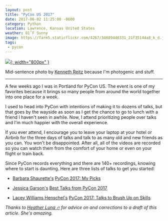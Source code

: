 ```yaml
---
layout: post
title: "PyCon US 2017"
date: 2017-06-02 11:25:00 -0600
category: Python
location: Lawrence, Kansas United States
weather: 81˚F Sunny
image: https://farm5.staticflickr.com/4267/34689446331_21f35144a8_k_d.jpg
tags:
 - pycon
---
```

 
[![](https://farm5.staticflickr.com/4267/34689446331_21f35144a8_k_d.jpg){: width="800px" }](https://www.flickr.com/photos/kennethreitz/34689446331/)
 
Mid-sentence photo by [Kenneth Reitz](https://twitter.com/kennethreitz) because I'm photogenic and stuff. 
 
----
 
A few weeks ago I was in Portland for PyCon US. The event is one of my favorites because it brings so many people from around the world together into one place for a week.

I used to head into PyCon with intentions of making it to dozens of talks, but that goes by the wayside as soon as I get the chance to go to lunch with a friend I haven't seen in awhile. Now, I attend prioritizing people over talks and I'm much happier with the overall experience. 
 
If you ever attend, I encourage you to leave your laptop at your hotel or Airbnb for the three days of talks and talk to as many old and new friends as you can. You won't be disappointed. After all, all of the videos are recorded so you can watch them from the comfort of your home or even on your flight or train back.
 
Since PyCon records everything and there are 140+ recordings, knowing where to start is daunting. Here are three lists of talks to get you started:
 
- [Barbara Shaurette's](https://twitter.com/bshaurette) [PyCon 2017: My Picks](http://www.mechanicalgirl.com/post/pycon-2017-my-picks/)
 
- [Jessica Garson's](https://twitter.com/jessicagarson) [Best Talks from PyCon 2017](https://github.com/JessicaGarson/best_pycon_talks_2017/blob/master/best_talks.md)
 
- [Lacey Williams Henschel's](https://twitter.com/laceynwilliams) [PyCon 2017: Talks to Brush Up on Skills](https://www.laceyhenschel.com/blog/2017/5/24/pycon-2017-talks-to-brush-up-on-skills)

*Thanks to [Heather Luna :fire:](https://twitter.com/h34th3r329) for advice on and corrections to a draft of this article. She's amazing.*
